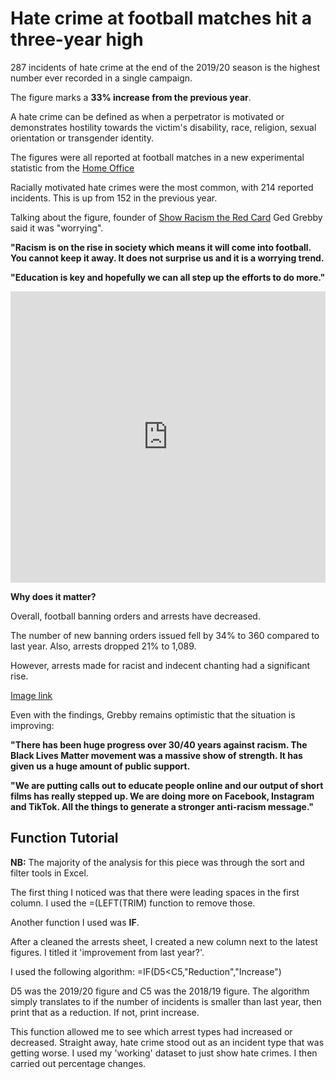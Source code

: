 # Hate crime at football matches hit a three-year high #

287 incidents of hate crime at the end of the 2019/20 season is the highest number ever recorded in a single campaign.

The figure marks a **33% increase from the previous year**.

A hate crime can be defined as when a perpetrator is motivated or demonstrates hostility towards the victim's disability, race, religion, sexual orientation or transgender identity. 

The figures were all reported at football matches in a new experimental statistic from the [Home Office](https://www.gov.uk/government/statistics/football-related-arrests-and-banning-orders-england-and-wales-2019-to-2020-season)

Racially motivated hate crimes were the most common, with 214 reported incidents. This is up from 152 in the previous year.

Talking about the figure, founder of [Show Racism the Red Card](https://www.theredcard.org/) Ged Grebby said it was "worrying".

**"Racism is on the rise in society which means it will come into football. You cannot keep it away. It does not surprise us and it is a worrying trend.**

**"Education is key and hopefully we can all step up the efforts to do more."**

<iframe title="Incidents by hate crime type" aria-label="chart" id="datawrapper-chart-FEANJ" src="https://datawrapper.dwcdn.net/FEANJ/3/" scrolling="no" frameborder="0" style="width: 0; min-width: 100% !important; border: none;" height="466"></iframe><script type="text/javascript">!function(){"use strict";window.addEventListener("message",(function(a){if(void 0!==a.data["datawrapper-height"])for(var e in a.data["datawrapper-height"]){var t=document.getElementById("datawrapper-chart-"+e)||document.querySelector("iframe[src*='"+e+"']");t&&(t.style.height=a.data["datawrapper-height"][e]+"px")}}))}();
</script>

**Why does it matter?**

Overall, football banning orders and arrests have decreased. 

The number of new banning orders issued fell by 34% to 360 compared to last year. Also, arrests dropped 21% to 1,089.

However, arrests made for racist and indecent chanting had a significant rise. 




[Image link](https://public.tableau.com/views/Hatecrimeincidents/Hatecrimes?:language=en-GB&:display_count=y&publish=yes&:origin=viz_share_link)

Even with the findings, Grebby remains optimistic that the situation is improving:

**"There has been huge progress over 30/40 years against racism. The Black Lives Matter movement was a massive show of strength. It has given us a huge amount of public support.**

**"We are putting calls out to educate people online and our output of short films has really stepped up. We are doing more on Facebook, Instagram and TikTok. All the things to generate a stronger anti-racism message."**

## Function Tutorial ##

**NB:** The majority of the analysis for this piece was through the sort and filter tools in Excel.

The first thing I noticed was that there were leading spaces in the first column. I used the =(LEFT(TRIM) function to remove those.

Another function I used was **IF**.

After a cleaned the arrests sheet, I created a new column next to the latest figures. I titled it 'improvement from last year?'.

I used the following algorithm: =IF(D5<C5,"Reduction","Increase")

D5 was the 2019/20 figure and C5 was the 2018/19 figure. The algorithm simply translates to if the number of incidents is smaller than last year, then print that as a reduction. If not, print increase.

This function allowed me to see which arrest types had increased or decreased. Straight away, hate crime stood out as an incident type that was getting worse.
I used my 'working' dataset to just show hate crimes. I then carried out percentage changes.
